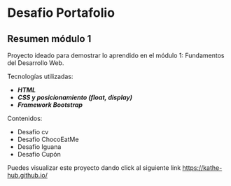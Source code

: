 # Desafio Portafolio

## Resumen módulo 1
Proyecto ideado para demostrar lo aprendido en el módulo 1: Fundamentos del Desarrollo Web.

Tecnologías utilizadas:
- _**HTML**_
- _**CSS y posicionamiento (float, display)**_
- _**Framework Bootstrap**_


Contenidos:
- Desafio cv
- Desafio ChocoEatMe
- Desafio Iguana
- Desafio Cupón



Puedes visualizar este proyecto dando click al siguiente link https://kathe-hub.github.io/
